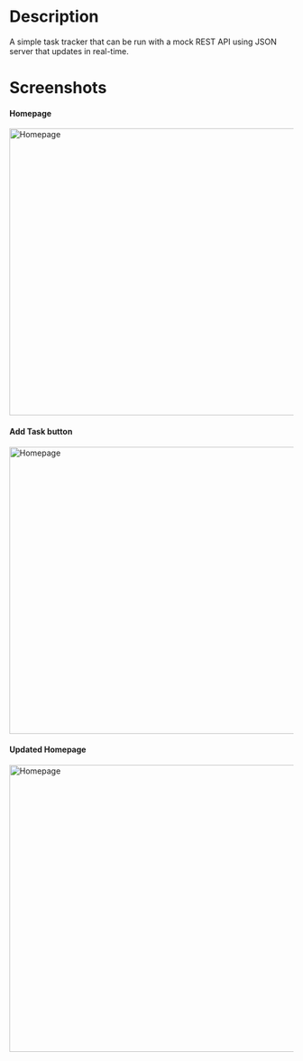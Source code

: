 # Description

A simple task tracker that can be run with a mock REST API using JSON server that updates in real-time.

# Screenshots

#### Homepage
<img width = "508" alt="Homepage" src="https://user-images.githubusercontent.com/73331313/135771756-887475a6-20c3-425d-9446-672243e3ef46.png">

#### Add Task button
<img width = "508" alt="Homepage" src="https://user-images.githubusercontent.com/73331313/135771760-52d3dd02-3d8b-4528-b722-f30567c7cde6.png">

#### Updated Homepage
<img width = "508" alt="Homepage" src="https://user-images.githubusercontent.com/73331313/135771762-93e2492c-d26f-436e-9054-c740da83bee2.png">
